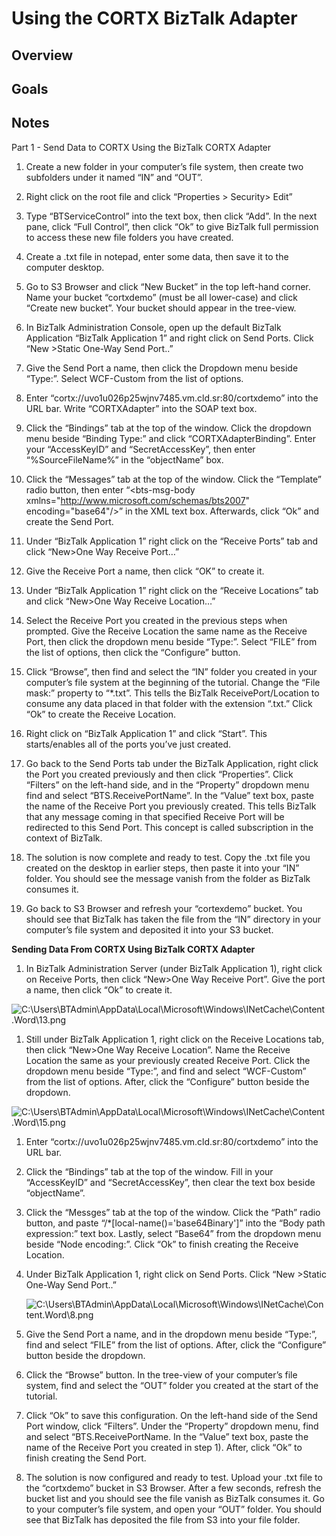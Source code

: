 # Using the CORTX BizTalk Adapter

## Overview

## Goals

## Notes  
Part 1 - Send Data to CORTX Using the BizTalk CORTX Adapter

1.  Create a new folder in your computer’s file system, then create two
    subfolders under it named “IN” and “OUT”.

2.  Right click on the root file and click “Properties \> Security\> Edit”

1.  Type “BTServiceControl” into the text box, then click “Add”. In the next
    pane, click “Full Control”, then click “Ok” to give BizTalk full permission
    to access these new file folders you have created.

1.  Create a .txt file in notepad, enter some data, then save it to the computer
    desktop.

1.  Go to S3 Browser and click “New Bucket” in the top left-hand corner. Name
    your bucket “cortxdemo” (must be all lower-case) and click “Create new
    bucket”. Your bucket should appear in the tree-view.

1.  In BizTalk Administration Console, open up the default BizTalk Application
    “BizTalk Application 1” and right click on Send Ports. Click “New \>Static
    One-Way Send Port..”

1.  Give the Send Port a name, then click the Dropdown menu beside “Type:”.
    Select WCF-Custom from the list of options.

1.  Enter “cortx://uvo1u026p25wjnv7485.vm.cld.sr:80/cortxdemo” into the URL bar.
    Write “CORTXAdapter” into the SOAP text box.

1.  Click the “Bindings” tab at the top of the window. Click the dropdown menu
    beside “Binding Type:” and click “CORTXAdapterBinding”. Enter your
    “AccessKeyID” and “SecretAccessKey”, then enter “%SourceFileName%” in the
    “objectName” box.

1.  Click the “Messages” tab at the top of the window. Click the “Template”
    radio button, then enter “\<bts-msg-body
    xmlns="http://www.microsoft.com/schemas/bts2007" encoding="base64"/\>” in
    the XML text box. Afterwards, click “Ok” and create the Send Port.

1.  Under “BizTalk Application 1” right click on the “Receive Ports” tab and
    click “New\>One Way Receive Port…”

1.  Give the Receive Port a name, then click “OK” to create it.

1.  Under “BizTalk Application 1” right click on the “Receive Locations” tab and
    click “New\>One Way Receive Location…”

1.  Select the Receive Port you created in the previous steps when prompted.
    Give the Receive Location the same name as the Receive Port, then click the
    dropdown menu beside “Type:”. Select “FILE” from the list of options, then
    click the “Configure” button.

1.  Click “Browse”, then find and select the “IN” folder you created in your
    computer’s file system at the beginning of the tutorial. Change the “File
    mask:” property to “\*.txt”. This tells the BizTalk ReceivePort/Location to
    consume any data placed in that folder with the extension “.txt.” Click “Ok”
    to create the Receive Location.

1.  Right click on “BizTalk Application 1” and click “Start”. This
    starts/enables all of the ports you’ve just created.

2.  Go back to the Send Ports tab under the BizTalk Application, right click the
    Port you created previously and then click “Properties”. Click “Filters” on
    the left-hand side, and in the “Property” dropdown menu find and select
    “BTS.ReceivePortName”. In the “Value” text box, paste the name of the
    Receive Port you previously created. This tells BizTalk that any message
    coming in that specified Receive Port will be redirected to this Send Port.
    This concept is called subscription in the context of BizTalk.

1.  The solution is now complete and ready to test. Copy the .txt file you
    created on the desktop in earlier steps, then paste it into your “IN”
    folder. You should see the message vanish from the folder as BizTalk
    consumes it.

2.  Go back to S3 Browser and refresh your “cortexdemo” bucket. You should see
    that BizTalk has taken the file from the “IN” directory in your computer’s
    file system and deposited it into your S3 bucket.

**Sending Data From CORTX Using BizTalk CORTX Adapter**

1.  In BizTalk Administration Server (under BizTalk Application 1), right click
    on Receive Ports, then click “New\>One Way Receive Port”. Give the port a
    name, then click “Ok” to create it.

![C:\\Users\\BTAdmin\\AppData\\Local\\Microsoft\\Windows\\INetCache\\Content.Word\\13.png](media/ac12f0d81d3531b5b11fdeb92d090595.png)

1.  Still under BizTalk Application 1, right click on the Receive Locations tab,
    then click “New\>One Way Receive Location”. Name the Receive Location the
    same as your previously created Receive Port. Click the dropdown menu beside
    “Type:”, and find and select “WCF-Custom” from the list of options. After,
    click the “Configure” button beside the dropdown.

![C:\\Users\\BTAdmin\\AppData\\Local\\Microsoft\\Windows\\INetCache\\Content.Word\\15.png](media/e216605c362e88fed4ae5ae4d0b93c5c.png)

1.  Enter “cortx://uvo1u026p25wjnv7485.vm.cld.sr:80/cortxdemo” into the URL bar.

1.  Click the “Bindings” tab at the top of the window. Fill in your
    “AccessKeyID” and “SecretAccessKey”, then clear the text box beside
    “objectName”.

1.  Click the “Messges” tab at the top of the window. Click the “Path” radio
    button, and paste “/\*[local-name()='base64Binary']” into the “Body path
    expression:” text box. Lastly, select “Base64” from the dropdown menu beside
    “Node encoding:”. Click “Ok” to finish creating the Receive Location.

1.  Under BizTalk Application 1, right click on Send Ports. Click “New \>Static
    One-Way Send Port..”

    ![C:\\Users\\BTAdmin\\AppData\\Local\\Microsoft\\Windows\\INetCache\\Content.Word\\8.png](media/a24643f6ac036e4bdc65df0f57012dd2.png)

2.  Give the Send Port a name, and in the dropdown menu beside “Type:”, find and
    select “FILE” from the list of options. After, click the “Configure” button
    beside the dropdown.

1.  Click the “Browse” button. In the tree-view of your computer’s file system,
    find and select the “OUT” folder you created at the start of the tutorial.

1.  Click “Ok” to save this configuration. On the left-hand side of the Send
    Port window, click “Filters”. Under the “Property” dropdown menu, find and
    select “BTS.ReceivePortName. In the “Value” text box, paste the name of the
    Receive Port you created in step 1). After, click “Ok” to finish creating
    the Send Port.

1.  The solution is now configured and ready to test. Upload your .txt file to
    the “cortxdemo” bucket in S3 Browser. After a few seconds, refresh the
    bucket list and you should see the file vanish as BizTalk consumes it. Go to
    your computer’s file system, and open your “OUT” folder. You should see that
    BizTalk has deposited the file from S3 into your file folder.
